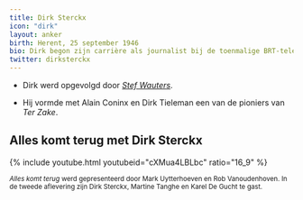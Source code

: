 ```yaml
---
title: Dirk Sterckx
icon: "dirk"
layout: anker
birth: Herent, 25 september 1946
bio: Dirk begon zijn carrière als journalist bij de toenmalige BRT-televisie in 1975. Hij was Europa-correspondent, eindredacteur en chef Nieuws. Sterckx verliet in 1998 de VRT voor een politieke loopbaan bij Open VLD.
twitter: dirksterckx
---
```


* Dirk werd opgevolgd door <a href="/anker/stef-wauters"><em>Stef Wauters</em></a>.

* Hij vormde met Alain Coninx en Dirk Tieleman een van de pioniers van <cite>Ter Zake</cite>.

<div class="alt">
  <h2>Alles komt terug met Dirk Sterckx</h2>
  {% include youtube.html youtubeid="cXMua4LBLbc" ratio="16_9" %}
  <p class="muted"><small><cite>Alles komt terug</cite> werd gepresenteerd door Mark Uytterhoeven en Rob Vanoudenhoven. In de tweede aflevering zijn Dirk Sterckx, Martine Tanghe en Karel De Gucht te gast.</small></p>
</div>
